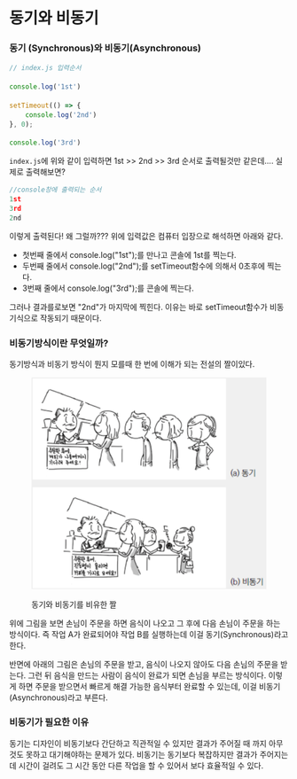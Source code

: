# 동기와 비동기

### 동기 (Synchronous)와 비동기(Asynchronous) <a href="#synchronous-asynchronous" id="synchronous-asynchronous"></a>

```javascript
// index.js 입력순서

console.log('1st')

setTimeout(() => {
    console.log('2nd')
}, 0);

console.log('3rd')
```

`index.js`에 위와 같이 입력하면 1st >> 2nd >> 3rd 순서로 출력될것만 같은데.... 실제로 출력해보면?

```javascript
//console창에 출력되는 순서
1st
3rd
2nd
```

이렇게 출력된다! 왜 그럴까??? 위에 입력값은 컴퓨터 입장으로 해석하면 아래와 같다.

* 첫번째 줄에서 console.log("1st");를 만나고 콘솔에 1st를 찍는다.
* 두번째 줄에서 console.log("2nd");를 setTimeout함수에 의해서 0초후에 찍는다.
* 3번째 줄에서 console.log("3rd");를 콘솔에 찍는다.

그러나  결과를로보면 "2nd"가  마지막에  찍힌다. 이유는 바로 setTimeout함수가 비동기식으로 작동되기 때문이다.

### 비동기방식이란 무엇일까?

동기방식과 비동기 방식이 뭔지 모를때 한 번에 이해가 되는 전설의 짤이있다.

<figure><img src="../../.gitbook/assets/image (2).png" alt=""><figcaption><p>동기와 비동기를 비유한 짤</p></figcaption></figure>

위에 그림을 보면 손님이 주문을 하면 음식이 나오고 그 후에 다음 손님이 주문을 하는 방식이다. 즉 작업 A가 완료되어야 작업 B를 실행하는데 이걸 동기(Synchronous)라고 한다.

반면에 아래의 그림은 손님의 주문을 받고, 음식이 나오지 않아도 다음 손님의 주문을 받는다. 그런 뒤 음식을 만드는 사람이 음식이 완료가 되면 손님을 부르는 방식이다. 이렇게 하면 주문을 받으면서 빠르게 해결 가능한 음식부터 완료할 수 있는데, 이걸 비동기(Asynchronous)라고 부른다.



### 비동기가 필요한 이유

동기는 디자인이 비동기보다 간단하고 직관적일 수 있지만 결과가 주어질 때 까지 아무것도 못하고 대기해야하는 문제가 있다. 비동기는 동기보다 복잡하지만 결과가 주어지는데 시간이 걸려도 그 시간 동안 다른 작업을 할 수 있어서 보다 효율적일 수 있다.
